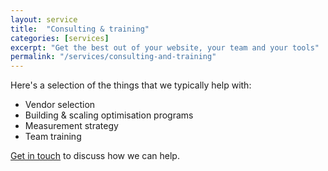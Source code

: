 ```yaml
---
layout: service
title:  "Consulting & training"
categories: [services]
excerpt: "Get the best out of your website, your team and your tools"
permalink: "/services/consulting-and-training"
---
```

Here's a selection of the things that we typically help with:

<ul class="list">
<li>Vendor selection</li>
<li>Building & scaling optimisation programs</li>
<li>Measurement strategy</li>
<li>Team training</li>
</ul>

[Get in touch](/services/strategy-session) to discuss how we can help.